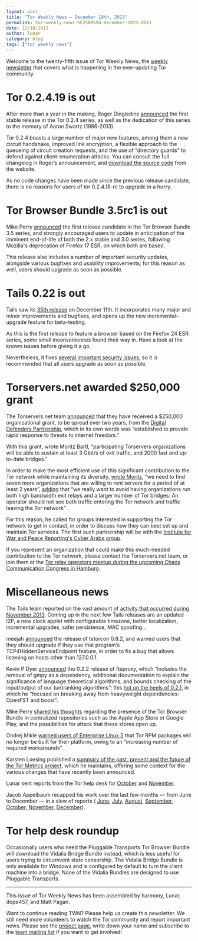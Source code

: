```yaml
---
layout: post
title: "Tor Weekly News — December 18th, 2013"
permalink: tor-weekly-news-%E2%80%94-december-18th-2013
date: 12/18/2013
author: lunar
category: blog
tags: ["tor weekly news"]
---
```


Welcome to the twenty-fifth issue of Tor Weekly News, the [weekly newsletter](https://lists.torproject.org/cgi-bin/mailman/listinfo/tor-news) that covers what is happening in the ever-updating Tor community.

# Tor 0.2.4.19 is out

After more than a year in the making, Roger Dingledine [announced](https://lists.torproject.org/pipermail/tor-talk/2013-December/031392.html) the first stable release in the Tor 0.2.4 series, as well as the dedication of this series to the memory of Aaron Swartz (1986-2013).

Tor 0.2.4 boasts a large number of major new features, among them a new circuit handshake, improved link encryption, a flexible approach to the queueing of circuit creation requests, and the use of “directory guards” to defend against client-enumeration attacks. You can consult the full changelog in Roger’s announcement, and [download the source code](https://www.torproject.org/dist/) from the website.

As no code changes have been made since the previous release candidate, there is no reasons for users of tor 0.2.4.18-rc to upgrade in a hurry.

# Tor Browser Bundle 3.5rc1 is out

Mike Perry [announced](https://blog.torproject.org/blog/tor-browser-bundle-35rc1-released) the first release candidate in the Tor Browser Bundle 3.5 series, and strongly encouraged users to update in anticipation of the imminent end-of-life of both the 2.x stable and 3.0 series, following Mozilla's deprecation of Firefox 17 ESR, on which both are based.

This release also includes a number of important security updates, alongside various bugfixes and usability improvements; for this reason as well, users should upgrade as soon as possible.

# Tails 0.22 is out

Tails saw its [35th release](https://tails.boum.org/news/version_0.22/) on December 11th. It incorporates many major and minor improvements and bugfixes, and opens up the new incremental-upgrade feature for beta-testing.

As this is the first release to feature a browser based on the Firefox 24 ESR series, some small inconveniences found their way in. Have a look at the known issues before giving it a go.

Nevertheless, it fixes [several important security issues](https://tails.boum.org/security/Numerous_security_holes_in_0.21/), so it is recommended that all users upgrade as soon as possible.

# Torservers.net awarded $250,000 grant

The Torservers.net team [announced](https://blog.torservers.net/20131213/torservers-awarded-250000-by-digital-defenders.html) that they have received a $250,000 organizational grant, to be spread over two years, from the [Digital Defenders Partnership](http://digitaldefenders.org/), which in its own words was “established to provide rapid response to threats to internet freedom.”

With this grant, wrote Moritz Bartl, “participating Torservers organizations will be able to sustain at least 3 Gbit/s of exit traffic, and 2000 fast and up-to-date bridges.”

In order to make the most efficient use of this significant contribution to the Tor network while maintaining its diversity, [wrote Moritz](https://lists.torproject.org/pipermail/tor-relays/2013-December/003495.html), “we need to find seven more organizations that are willing to rent servers for a period of at least 2 years”, [adding](https://mailman.stanford.edu/pipermail/liberationtech/2013-December/012376.html) that “we really want to avoid having organizations run both high bandwidth exit relays and a larger number of Tor bridges: An operator should not see both traffic entering the Tor network and traffic leaving the Tor network” .

For this reason, he called for groups interested in supporting the Tor network to get in contact, in order to discuss how they can best set up and maintain Tor services. The first such partnership will be with the [Institute for War and Peace Reporting's Cyber Arabs group](https://www.cyber-arabs.com/).

If you represent an organization that could make this much-needed contribution to the Tor network, please contact the Torservers.net team, or join them at the [Tor relay operators meetup during the upcoming Chaos Communication Congress in Hamburg](https://events.ccc.de/congress/2013/wiki/Session:Torservers_Meetup).

# Miscellaneous news

The Tails team reported on the vast amount of [activity that occurred during November 2013](https://tails.boum.org/news/report_2013_11/). Coming up in the next few Tails releases are an updated I2P, a new clock applet with configurable timezone, better localization, incremental upgrades, safer persistence, MAC spoofing…

meejah [announced](https://lists.torproject.org/pipermail/tor-dev/2013-December/005927.html) the release of txtorcon 0.8.2, and warned users that they should upgrade if they use that program’s TCP4HiddenServiceEndpoint feature, in order to fix a bug that allows listening on hosts other than 127.0.0.1.

Kevin P Dyer [announced](https://lists.torproject.org/pipermail/tor-dev/2013-December/005953.html) the 0.2.2 release of fteproxy, which “includes the removal of gmpy as a dependency, additional documentation to explain the significance of language theoretical algorithms, and bounds checking of the input/output of our (un)ranking algorithms”; this [hot on the heels of 0.2.1](https://lists.torproject.org/pipermail/tor-dev/2013-December/005929.html), in which he “focused on breaking away from heavyweight dependencies: OpenFST and boost”.

Mike Perry [shared his thoughts](https://lists.torproject.org/pipermail/tor-dev/2013-December/005923.html) regarding the presence of the Tor Browser Bundle in centralized repositories such as the Apple App Store or Google Play, and the possibilities for attack that these stores open up.

Ondrej Mikle [warned users of Enterprise Linux 5](https://lists.torproject.org/pipermail/tor-talk/2013-December/031408.html) that Tor RPM packages will no longer be built for their platform, owing to an “increasing number of required workarounds”.

Karsten Loesing published a [summary of the past, present and the future of the Tor Metrics project](https://lists.torproject.org/pipermail/tor-dev/2013-December/005948.html), which he maintains, offering some context for the various changes that have recently been announced.

Lunar sent reports from the Tor help desk for [October](https://lists.torproject.org/pipermail/tor-reports/2013-December/000404.html) and [November](https://lists.torproject.org/pipermail/tor-reports/2013-December/000405.html).

Jacob Appelbaum recapped his work over the last few months — from June to December — in a slew of reports ( [June](https://lists.torproject.org/pipermail/tor-reports/2013-December/000407.html), [July](https://lists.torproject.org/pipermail/tor-reports/2013-December/000408.html), [August](https://lists.torproject.org/pipermail/tor-reports/2013-December/000409.html), [September](https://lists.torproject.org/pipermail/tor-reports/2013-December/000410.html), [October](https://lists.torproject.org/pipermail/tor-reports/2013-December/000411.html), [November](https://lists.torproject.org/pipermail/tor-reports/2013-December/000412.html), [December](https://lists.torproject.org/pipermail/tor-reports/2013-December/000413.html)).

# Tor help desk roundup

Occasionally users who need the Pluggable Transports Tor Browser Bundle will download the Vidalia Bridge Bundle instead, which is less useful for users trying to circumvent state censorship. The Vidalia Bridge Bundle is only available for Windows and is configured by default to turn the client machine into a bridge. None of the Vidalia Bundles are designed to use Pluggable Transports.

* * *

This issue of Tor Weekly News has been assembled by harmony, Lunar, dope457, and Matt Pagan.

Want to continue reading TWN? Please help us create this newsletter. We still need more volunteers to watch the Tor community and report important news. Please see the [project page](https://trac.torproject.org/projects/tor/wiki/TorWeeklyNews), write down your name and subscribe to the [team mailing list](https://lists.torproject.org/cgi-bin/mailman/listinfo/news-team) if you want to get involved!

